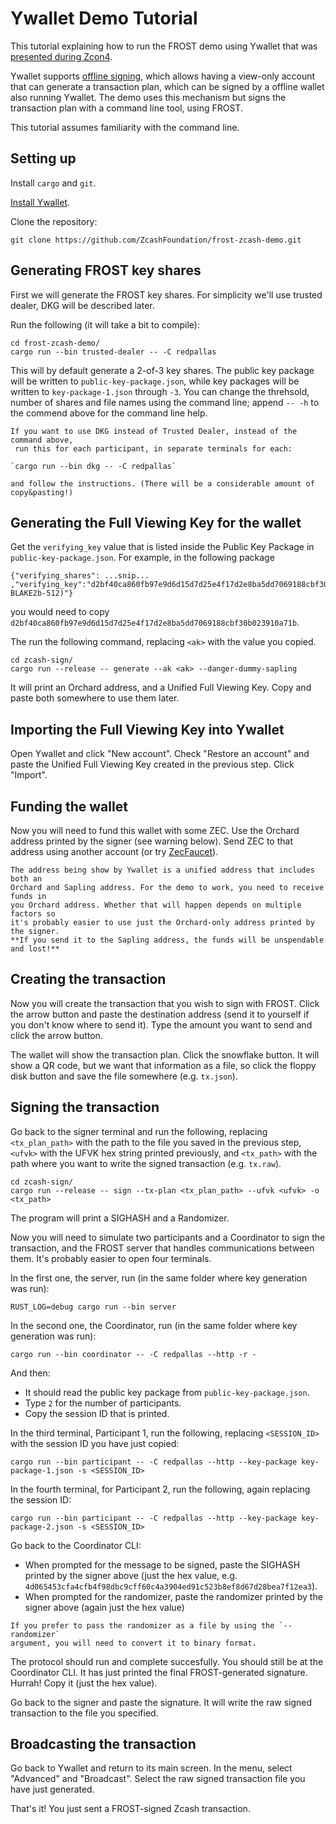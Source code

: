 # Ywallet Demo Tutorial

This tutorial explaining how to run the FROST demo using Ywallet that was
[presented during Zcon4](https://www.youtube.com/watch?v=xvzESdDtczo).

Ywallet supports [offline
signing](https://ywallet.app/advanced/offline_signature/), which allows having a
view-only account that can generate a transaction plan, which can be signed by
a offline wallet also running Ywallet. The demo uses this mechanism but signs
the transaction plan with a command line tool, using FROST.

This tutorial assumes familiarity with the command line.

## Setting up

Install `cargo` and `git`.

[Install Ywallet](https://ywallet.app/installation/).

Clone the repository:

```
git clone https://github.com/ZcashFoundation/frost-zcash-demo.git
```

## Generating FROST key shares

First we will generate the FROST key shares. For simplicity we'll use trusted
dealer, DKG will be described later.

Run the following (it will take a bit to compile):

```
cd frost-zcash-demo/
cargo run --bin trusted-dealer -- -C redpallas
```

This will by default generate a 2-of-3 key shares. The public key package
will be written to `public-key-package.json`, while key packages will be
written to `key-package-1.json` through `-3`. You can change the threhsold,
number of shares and file names using the command line; append `-- -h`
to the commend above for the command line help.

```admonish info
If you want to use DKG instead of Trusted Dealer, instead of the command above,
 run this for each participant, in separate terminals for each:

`cargo run --bin dkg -- -C redpallas`

and follow the instructions. (There will be a considerable amount of
copy&pasting!)
```

## Generating the Full Viewing Key for the wallet

Get the `verifying_key` value that is listed inside the Public Key Package in
`public-key-package.json`. For example, in the following package

```
{"verifying_shares": ...snip... ,"verifying_key":"d2bf40ca860fb97e9d6d15d7d25e4f17d2e8ba5dd7069188cbf30b023910a71b","ciphersuite":"FROST(Pallas, BLAKE2b-512)"}
```

you would need to copy
`d2bf40ca860fb97e9d6d15d7d25e4f17d2e8ba5dd7069188cbf30b023910a71b`.

The run the following command, replacing `<ak>` with the value you copied.

```
cd zcash-sign/
cargo run --release -- generate --ak <ak> --danger-dummy-sapling
```

It will print an Orchard address, and a Unified Full Viewing Key. Copy and
paste both somewhere to use them later.

## Importing the Full Viewing Key into Ywallet

Open Ywallet and click "New account". Check "Restore an account" and
paste the Unified Full Viewing Key created in the previous step. Click
"Import".

## Funding the wallet

Now you will need to fund this wallet with some ZEC. Use the Orchard address
printed by the signer (see warning below). Send ZEC to that address using
another account (or try [ZecFaucet](https://zecfaucet.com/)).

```admonish warning
The address being show by Ywallet is a unified address that includes both an
Orchard and Sapling address. For the demo to work, you need to receive funds in
you Orchard address. Whether that will happen depends on multiple factors so
it's probably easier to use just the Orchard-only address printed by the signer.
**If you send it to the Sapling address, the funds will be unspendable and lost!**
```

## Creating the transaction

Now you will create the transaction that you wish to sign with FROST. Click
the arrow button and paste the destination address (send it to yourself if
you don't know where to send it). Type the amount you want to send and
click the arrow button.

The wallet will show the transaction plan. Click the snowflake button. It will
show a QR code, but we want that information as a file, so click the floppy disk
button and save the file somewhere (e.g. `tx.json`).

## Signing the transaction

Go back to the signer terminal and run the following, replacing `<tx_plan_path>`
with the path to the file you saved in the previous step, `<ufvk>` with the UFVK
hex string printed previously, and `<tx_path>` with the path where you want to
write the signed transaction (e.g. `tx.raw`).

```
cd zcash-sign/
cargo run --release -- sign --tx-plan <tx_plan_path> --ufvk <ufvk> -o <tx_path>
```

The program will print a SIGHASH and a Randomizer.

Now you will need to simulate two participants and a Coordinator to sign the
transaction, and the FROST server that handles communications between them.
It's probably easier to open four terminals.

In the first one, the server, run (in the same folder where key generation was
run):

```
RUST_LOG=debug cargo run --bin server
```

In the second one, the Coordinator, run (in the same folder where key generation
was run):

```
cargo run --bin coordinator -- -C redpallas --http -r -
```

And then:

- It should read the public key package from `public-key-package.json`.
- Type `2` for the number of participants.
- Copy the session ID that is printed.


In the third terminal, Participant 1, run the following, replacing
`<SESSION_ID>` with the session ID you have just copied:

```
cargo run --bin participant -- -C redpallas --http --key-package key-package-1.json -s <SESSION_ID>
```

In the fourth terminal, for Participant 2, run the following, again replacing
the session ID:

```
cargo run --bin participant -- -C redpallas --http --key-package key-package-2.json -s <SESSION_ID>
```

Go back to the Coordinator CLI:

- When prompted for the message to be signed, paste the SIGHASH printed by the
  signer above (just the hex value, e.g.
  ``4d065453cfa4cfb4f98dbc9cff60c4a3904ed91c523b8ef8d67d28bea7f12ea3``).
- When prompted for the randomizer, paste the randomizer printed by the signer
  above (again just the hex value)

```admonish warning
If you prefer to pass the randomizer as a file by using the `--randomizer`
argument, you will need to convert it to binary format.
```

The protocol should run and complete succesfully. You should still be at the
Coordinator CLI. It has just printed the final FROST-generated signature.
Hurrah! Copy it (just the hex value).

Go back to the signer and paste the signature. It will write the raw signed
transaction to the file you specified.

## Broadcasting the transaction

Go back to Ywallet and return to its main screen. In the menu, select "Advanced"
and "Broadcast". Select the raw signed transaction file you have just generated.

That's it! You just sent a FROST-signed Zcash transaction.
